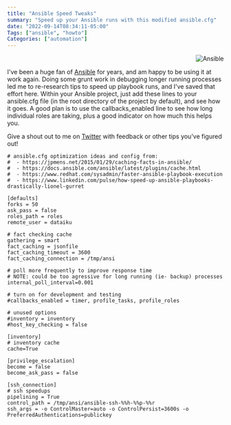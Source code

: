 ```yaml
---
title: "Ansible Speed Tweaks"
summary: "Speed up your Ansible runs with this modified ansible.cfg"
date: "2022-09-14T08:34:11-05:00"
Tags: ["ansible", "howto"]
Categories: ["automation"] 
---
```

<div align="right"><img src="/2022/Ansible_Logo.png" alt="Ansible"></div>

I've been a huge fan of [Ansible](https://ansible.com) for years, and am happy to be using it at work again. Doing some grunt work in debugging longer running processes led me to re-research tips to speed up playbook runs, and I've saved that effort here. Within your Ansible project, just add these lines to your ansible.cfg file (in the root directory of the project by default), and see how it goes. A good plan is to use the callbacks_enabled line to see how long individual roles are taking, plus a good indicator on how much this helps you.

Give a shout out to me on [Twitter](https://twitter.com/fak3r) with feedback or other tips you've figured out!

```
# ansible.cfg optimization ideas and config from:
#  - https://jpmens.net/2015/01/29/caching-facts-in-ansible/
#  - https://docs.ansible.com/ansible/latest/plugins/cache.html
#  - https://www.redhat.com/sysadmin/faster-ansible-playbook-execution
#  - https://www.linkedin.com/pulse/how-speed-up-ansible-playbooks-drastically-lionel-gurret
 
[defaults]
forks = 50
ask_pass = false
roles_path = roles
remote_user = dataiku
 
# fact checking cache
gathering = smart
fact_caching = jsonfile
fact_caching_timeout = 3600
fact_caching_connection = /tmp/ansi
 
# poll more frequently to improve response time 
# NOTE: could be too agressive for long running (ie- backup) processes
internal_poll_interval=0.001
 
# turn on for development and testing
#callbacks_enabled = timer, profile_tasks, profile_roles
 
# unused options
#inventory = inventory
#host_key_checking = false
 
[inventory]
# inventory cache
cache=True
 
[privilege_escalation]
become = false
become_ask_pass = false
 
[ssh_connection]
# ssh speedups
pipelining = True
control_path = /tmp/ansi/ansible-ssh-%%h-%%p-%%r
ssh_args = -o ControlMaster=auto -o ControlPersist=3600s -o PreferredAuthentications=publickey
```

